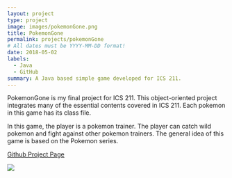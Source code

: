 ```yaml
---
layout: project
type: project
image: images/pokemonGone.png
title: PokemonGone
permalink: projects/pokemonGone
# All dates must be YYYY-MM-DD format!
date: 2018-05-02
labels:
  - Java
  - GitHub
summary: A Java based simple game developed for ICS 211.
---
```


PokemonGone is my final project for ICS 211. This object-oriented project integrates many of the essential contents covered in ICS 211. Each pokemon in this game has its class file.

In this game, the player is a pokemon trainer. The player can catch wild pokemon and fight against other pokemon trainers. The general idea of this game is based on the Pokemon series.


[Github Project Page](https://github.com/yuhanj/s18-a9-pokemon-gui-yuhanj)

<img class="ui image" src="{{ site.baseurl }}/images/GUI.png">


